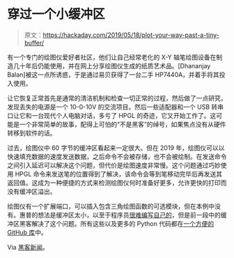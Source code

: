 # 穿过一个小缓冲区

> 原文：<https://hackaday.com/2019/05/18/plot-your-way-past-a-tiny-buffer/>

有一个专门的绘图仪爱好者社区，他们让自己经常老化的 X-Y 轴笔绘图设备在制造几十年后仍能使用，并在网上分享绘图仪生成的纸质艺术品。[Dhananjay Balan]被这一点所诱惑，于是通过易贝获得了一台二手 HP7440A，并着手将其投入使用。

让它恢复正常首先是通常的清洁机制和检查一切正常的过程，然后做了一点研究，发现丢失的电源是一个 10-0-10V 的交流项目。然后一些适配器和一个 USB 转串口让它和一台现代个人电脑对话，多亏了 HPGL 的奇迹，它又开始工作了。这可能是一个非常简单的故事，配得上可怕的“不是黑客”的绰号，如果焦点没有从硬件转移到软件的话。

过去，绘图仪中 60 字节的缓冲区看起来一定很大。但在 2019 年，绘图仪可以以快速填充数据的速度发送数据，之后命令不会被存储，也不会被绘制。在发送命令之间引入延迟可以解决这个问题，但代价是绘图速度非常慢。这个问题通过巧妙使用 HPGL 命令来发送笔的位置得到了解决，该命令会等到笔移动完毕后再发送其返回值。这成为一种便捷的方式来检测绘图仪何时准备好更多，允许更快的打印而没有缓冲区溢出。

绘图仪有一个扩展端口，可以插入包含三角绘图函数的可选模块，但在本例中没有。惠普的想法是缓冲区太小，以至于程序员[很难编写自己的](https://support.hp.com/us-en/document/bpp01354)，但是前一段中的缓冲区黑客解决了这个问题。所有这些以及更多的 Python 代码都在[一个方便的 GitHub 库](https://github.com/dbalan/plotter-scripts)中。

Via [黑客新闻](https://news.ycombinator.com/item?id=19889004)。